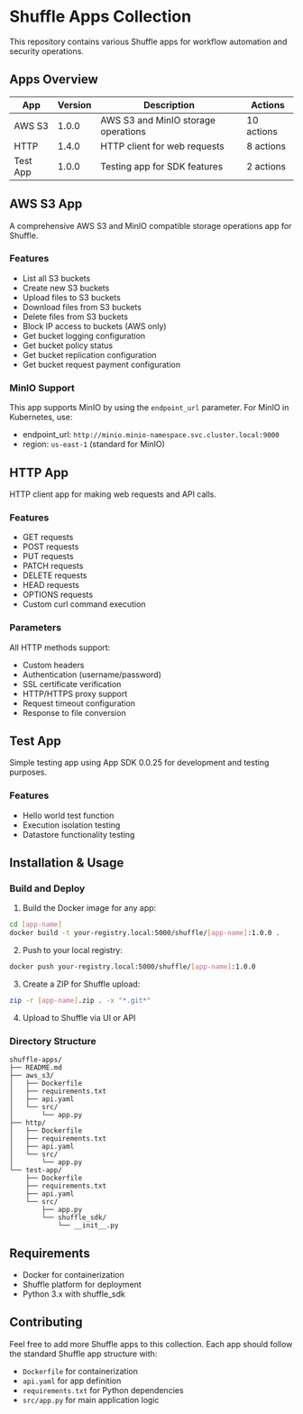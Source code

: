 # Shuffle Apps Collection

This repository contains various Shuffle apps for workflow automation and security operations.

## Apps Overview

| App | Version | Description | Actions |
|-----|---------|-------------|---------|
| AWS S3 | 1.0.0 | AWS S3 and MinIO storage operations | 10 actions |
| HTTP | 1.4.0 | HTTP client for web requests | 8 actions |
| Test App | 1.0.0 | Testing app for SDK features | 2 actions |

## AWS S3 App

A comprehensive AWS S3 and MinIO compatible storage operations app for Shuffle.

### Features

- List all S3 buckets
- Create new S3 buckets
- Upload files to S3 buckets
- Download files from S3 buckets
- Delete files from S3 buckets
- Block IP access to buckets (AWS only)
- Get bucket logging configuration
- Get bucket policy status
- Get bucket replication configuration
- Get bucket request payment configuration

### MinIO Support

This app supports MinIO by using the `endpoint_url` parameter. For MinIO in Kubernetes, use:
- endpoint_url: `http://minio.minio-namespace.svc.cluster.local:9000`
- region: `us-east-1` (standard for MinIO)

## HTTP App

HTTP client app for making web requests and API calls.

### Features

- GET requests
- POST requests  
- PUT requests
- PATCH requests
- DELETE requests
- HEAD requests
- OPTIONS requests
- Custom curl command execution

### Parameters

All HTTP methods support:
- Custom headers
- Authentication (username/password)
- SSL certificate verification
- HTTP/HTTPS proxy support
- Request timeout configuration
- Response to file conversion

## Test App

Simple testing app using App SDK 0.0.25 for development and testing purposes.

### Features

- Hello world test function
- Execution isolation testing
- Datastore functionality testing

## Installation & Usage

### Build and Deploy

1. Build the Docker image for any app:
```bash
cd [app-name]
docker build -t your-registry.local:5000/shuffle/[app-name]:1.0.0 .
```

2. Push to your local registry:
```bash
docker push your-registry.local:5000/shuffle/[app-name]:1.0.0
```

3. Create a ZIP for Shuffle upload:
```bash
zip -r [app-name].zip . -x "*.git*"
```

4. Upload to Shuffle via UI or API

### Directory Structure

```
shuffle-apps/
├── README.md
├── aws_s3/
│   ├── Dockerfile
│   ├── requirements.txt
│   ├── api.yaml
│   └── src/
│       └── app.py
├── http/
│   ├── Dockerfile
│   ├── requirements.txt
│   ├── api.yaml
│   └── src/
│       └── app.py
└── test-app/
    ├── Dockerfile
    ├── requirements.txt
    ├── api.yaml
    └── src/
        ├── app.py
        └── shuffle_sdk/
            └── __init__.py
```

## Requirements

- Docker for containerization
- Shuffle platform for deployment
- Python 3.x with shuffle_sdk

## Contributing

Feel free to add more Shuffle apps to this collection. Each app should follow the standard Shuffle app structure with:
- `Dockerfile` for containerization
- `api.yaml` for app definition
- `requirements.txt` for Python dependencies  
- `src/app.py` for main application logic